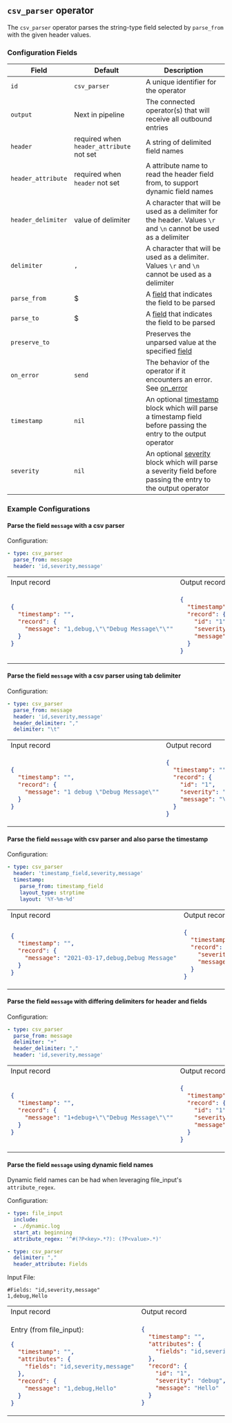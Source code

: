 ## `csv_parser` operator

The `csv_parser` operator parses the string-type field selected by `parse_from` with the given header values.

### Configuration Fields

| Field          | Default          | Description                                                                                                                                                                                                                              |
| ---            | ---              | ---                                                                                                                                                                                                                                      |
| `id`           | `csv_parser`     | A unique identifier for the operator                                                                                                                                                                                                     |
| `output`       | Next in pipeline | The connected operator(s) that will receive all outbound entries                                                                                                                                                                         |
| `header`       | required when `header_attribute` not set  | A string of delimited field names                                                                                                                            |
| `header_attribute` | required when `header` not set        | A attribute name to read the header field from, to support dynamic field names                                                                                                                                          |
| `header_delimiter`   | value of delimiter              | A character that will be used as a delimiter for the header. Values `\r` and `\n` cannot be used as a delimiter                                                                                                     |
| `delimiter`    | `,`              | A character that will be used as a delimiter. Values `\r` and `\n` cannot be used as a delimiter                                                                                                                                         |
| `parse_from`   | $                | A [field](/docs/types/field.md) that indicates the field to be parsed                                                                                                                                                                    |
| `parse_to`     | $                | A [field](/docs/types/field.md) that indicates the field to be parsed                                                                                                                                                                    |
| `preserve_to`  |                  | Preserves the unparsed value at the specified [field](/docs/types/field.md)                                                                                                                                                              |
| `on_error`     | `send`           | The behavior of the operator if it encounters an error. See [on_error](/docs/types/on_error.md)                                                                                                                                          |
| `timestamp`    | `nil`            | An optional [timestamp](/docs/types/timestamp.md) block which will parse a timestamp field before passing the entry to the output operator                                                                                               |
| `severity`     | `nil`            | An optional [severity](/docs/types/severity.md) block which will parse a severity field before passing the entry to the output operator                                                                                                  |

### Example Configurations

#### Parse the field `message` with a csv parser

Configuration:

```yaml
- type: csv_parser
  parse_from: message
  header: 'id,severity,message'
```

<table>
<tr><td> Input record </td> <td> Output record </td></tr>
<tr>
<td>

```json
{
  "timestamp": "",
  "record": {
    "message": "1,debug,\"\"Debug Message\"\""
  }
}
```

</td>
<td>

```json
{
  "timestamp": "",
  "record": {
    "id": "1",
    "severity": "debug",
    "message": "\"Debug Message\""
  }
}
```

</td>
</tr>
</table>

#### Parse the field `message` with a csv parser using tab delimiter

Configuration:

```yaml
- type: csv_parser
  parse_from: message
  header: 'id,severity,message'
  header_delimiter: ","
  delimiter: "\t"
```

<table>
<tr><td> Input record </td> <td> Output record </td></tr>
<tr>
<td>

```json
{
  "timestamp": "",
  "record": {
    "message": "1 debug \"Debug Message\""
  }
}
```

</td>
<td>

```json
{
  "timestamp": "",
  "record": {
    "id": "1",
    "severity": "debug",
    "message": "\"Debug Message\""
  }
}
```

</td>
</tr>
</table>

#### Parse the field `message` with csv parser and also parse the timestamp

Configuration:

```yaml
- type: csv_parser
  header: 'timestamp_field,severity,message'
  timestamp:
    parse_from: timestamp_field
    layout_type: strptime
    layout: '%Y-%m-%d'
```

<table>
<tr><td> Input record </td> <td> Output record </td></tr>
<tr>
<td>

```json
{
  "timestamp": "",
  "record": {
    "message": "2021-03-17,debug,Debug Message"
  }
}
```

</td>
<td>

```json
{
  "timestamp": "2021-03-17T00:00:00-00:00",
  "record": {
    "severity": "debug",
    "message": "Debug Message"
  }
}
```

</td>
</tr>
</table>

#### Parse the field `message` with differing delimiters for header and fields

Configuration:

```yaml
- type: csv_parser
  parse_from: message
  delimiter: "+"
  header_delimiter: ","
  header: 'id,severity,message'
```

<table>
<tr><td> Input record </td> <td> Output record </td></tr>
<tr>
<td>

```json
{
  "timestamp": "",
  "record": {
    "message": "1+debug+\"\"Debug Message\"\""
  }
}
```

</td>
<td>

```json
{
  "timestamp": "",
  "record": {
    "id": "1",
    "severity": "debug",
    "message": "\"Debug Message\""
  }
}
```

</td>
</tr>
</table>

#### Parse the field `message` using dynamic field names

Dynamic field names can be had when leveraging file_input's `attribute_regex`.

Configuration:

```yaml
- type: file_input
  include:
  - ./dynamic.log
  start_at: beginning
  attribute_regex: '^#(?P<key>.*?): (?P<value>.*)'

- type: csv_parser
  delimiter: ","
  header_attribute: Fields
```

Input File:

```
#Fields: "id,severity,message"
1,debug,Hello
```

<table>
<tr><td> Input record </td> <td> Output record </td></tr>
<tr>
<td>

Entry (from file_input):

```json
{
  "timestamp": "",
  "attributes": {
    "fields": "id,severity,message"
  },
  "record": {
    "message": "1,debug,Hello"
  }
}
```

</td>
<td>

```json
{
  "timestamp": "",
  "attributes": {
    "fields": "id,severity,message"
  },
  "record": {
    "id": "1",
    "severity": "debug",
    "message": "Hello"
  }
}
```

</td>
</tr>
</table>